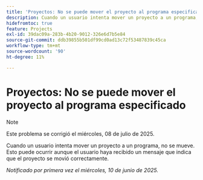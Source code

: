 ```yaml
---
title: 'Proyectos: No se puede mover el proyecto al programa especificado'
description: Cuando un usuario intenta mover un proyecto a un programa, no se mueve. Esto puede ocurrir aunque el usuario haya recibido un mensaje que indica que el proyecto se movió correctamente.
hidefromtoc: true
feature: Projects
exl-id: 39dac09a-283b-4b20-9012-326e6d7b5e84
source-git-commit: ddb39855b501df99cd0ad13c72f53487839c45ca
workflow-type: tm+mt
source-wordcount: '90'
ht-degree: 11%

---
```


# Proyectos: No se puede mover el proyecto al programa especificado

>[!NOTE]
>
>Este problema se corrigió el miércoles, 08 de julio de 2025.

Cuando un usuario intenta mover un proyecto a un programa, no se mueve. Esto puede ocurrir aunque el usuario haya recibido un mensaje que indica que el proyecto se movió correctamente.

_Notificado por primera vez el miércoles, 10 de junio de 2025._
